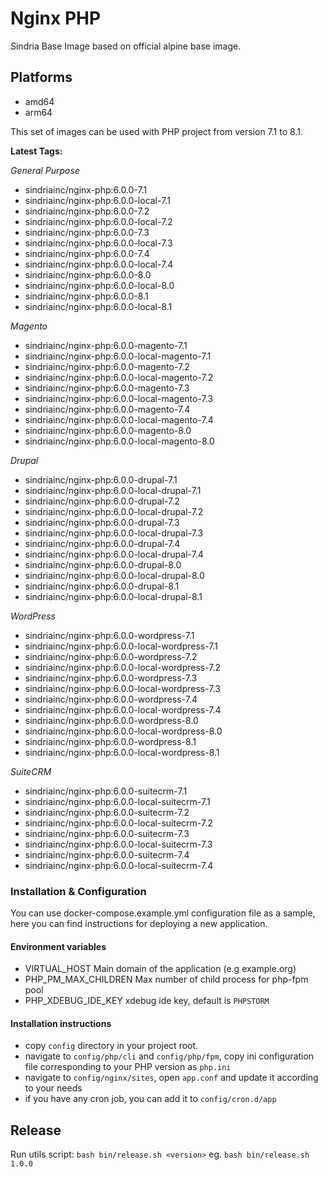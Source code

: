 # Nginx PHP

Sindria Base Image based on official alpine base image.

## Platforms

- amd64
- arm64

This set of images can be used with PHP project from version 7.1 to 8.1.

**Latest Tags:**

_General Purpose_

- sindriainc/nginx-php:6.0.0-7.1
- sindriainc/nginx-php:6.0.0-local-7.1
- sindriainc/nginx-php:6.0.0-7.2
- sindriainc/nginx-php:6.0.0-local-7.2
- sindriainc/nginx-php:6.0.0-7.3
- sindriainc/nginx-php:6.0.0-local-7.3
- sindriainc/nginx-php:6.0.0-7.4
- sindriainc/nginx-php:6.0.0-local-7.4
- sindriainc/nginx-php:6.0.0-8.0
- sindriainc/nginx-php:6.0.0-local-8.0
- sindriainc/nginx-php:6.0.0-8.1
- sindriainc/nginx-php:6.0.0-local-8.1

_Magento_

- sindriainc/nginx-php:6.0.0-magento-7.1
- sindriainc/nginx-php:6.0.0-local-magento-7.1
- sindriainc/nginx-php:6.0.0-magento-7.2
- sindriainc/nginx-php:6.0.0-local-magento-7.2
- sindriainc/nginx-php:6.0.0-magento-7.3
- sindriainc/nginx-php:6.0.0-local-magento-7.3
- sindriainc/nginx-php:6.0.0-magento-7.4
- sindriainc/nginx-php:6.0.0-local-magento-7.4
- sindriainc/nginx-php:6.0.0-magento-8.0
- sindriainc/nginx-php:6.0.0-local-magento-8.0

_Drupal_

- sindriainc/nginx-php:6.0.0-drupal-7.1
- sindriainc/nginx-php:6.0.0-local-drupal-7.1
- sindriainc/nginx-php:6.0.0-drupal-7.2
- sindriainc/nginx-php:6.0.0-local-drupal-7.2
- sindriainc/nginx-php:6.0.0-drupal-7.3
- sindriainc/nginx-php:6.0.0-local-drupal-7.3
- sindriainc/nginx-php:6.0.0-drupal-7.4
- sindriainc/nginx-php:6.0.0-local-drupal-7.4
- sindriainc/nginx-php:6.0.0-drupal-8.0
- sindriainc/nginx-php:6.0.0-local-drupal-8.0
- sindriainc/nginx-php:6.0.0-drupal-8.1
- sindriainc/nginx-php:6.0.0-local-drupal-8.1

_WordPress_

- sindriainc/nginx-php:6.0.0-wordpress-7.1
- sindriainc/nginx-php:6.0.0-local-wordpress-7.1
- sindriainc/nginx-php:6.0.0-wordpress-7.2
- sindriainc/nginx-php:6.0.0-local-wordpress-7.2
- sindriainc/nginx-php:6.0.0-wordpress-7.3
- sindriainc/nginx-php:6.0.0-local-wordpress-7.3
- sindriainc/nginx-php:6.0.0-wordpress-7.4
- sindriainc/nginx-php:6.0.0-local-wordpress-7.4
- sindriainc/nginx-php:6.0.0-wordpress-8.0
- sindriainc/nginx-php:6.0.0-local-wordpress-8.0
- sindriainc/nginx-php:6.0.0-wordpress-8.1
- sindriainc/nginx-php:6.0.0-local-wordpress-8.1

_SuiteCRM_

- sindriainc/nginx-php:6.0.0-suitecrm-7.1
- sindriainc/nginx-php:6.0.0-local-suitecrm-7.1
- sindriainc/nginx-php:6.0.0-suitecrm-7.2
- sindriainc/nginx-php:6.0.0-local-suitecrm-7.2
- sindriainc/nginx-php:6.0.0-suitecrm-7.3
- sindriainc/nginx-php:6.0.0-local-suitecrm-7.3
- sindriainc/nginx-php:6.0.0-suitecrm-7.4
- sindriainc/nginx-php:6.0.0-local-suitecrm-7.4

### Installation & Configuration

You can use docker-compose.example.yml configuration file as a sample, here you can find instructions
for deploying a new application.

#### Environment variables
- VIRTUAL_HOST Main domain of the application (e.g example.org)
- PHP_PM_MAX_CHILDREN Max number of child process for php-fpm pool 
- PHP_XDEBUG_IDE_KEY xdebug ide key, default is `PHPSTORM`

#### Installation instructions
- copy `config` directory in your project root.
- navigate to `config/php/cli` and `config/php/fpm`, copy ini configuration file corresponding to your
PHP version as `php.ini`
- navigate to `config/nginx/sites`, open `app.conf` and update it according to your needs
- if you have any cron job, you can add it to `config/cron.d/app`

## Release

Run utils script: `bash bin/release.sh <version>` eg. `bash bin/release.sh 1.0.0`
